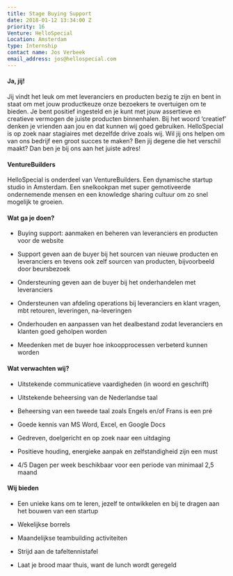 ```yaml
---
title: Stage Buying Support
date: 2018-01-12 13:34:00 Z
priority: 16
Venture: HelloSpecial
Location: Amsterdam
type: Internship
contact name: Jos Verbeek
email_address: jos@hellospecial.com
---
```


#### Ja, jij!

Jij vindt het leuk om met leveranciers en producten bezig te zijn en bent in staat om met jouw productkeuze onze bezoekers te overtuigen om te bieden. Je bent positief ingesteld en je kunt met jouw assertieve en creatieve vermogen de juiste producten binnenhalen. Bij het woord ‘creatief’ denken je vrienden aan jou en dat kunnen wij goed gebruiken.
HelloSpecial is op zoek naar stagiaires met dezelfde drive zoals wij. Wil jij ons helpen om van ons bedrijf een groot succes te maken? Ben jij degene die het verschil maakt? Dan ben je bij ons aan het juiste adres!

#### VentureBuilders

HelloSpecial is onderdeel van VentureBuilders. Een dynamische startup studio in Amsterdam. Een snelkookpan met super gemotiveerde ondernemende mensen en een knowledge sharing cultuur om zo snel mogelijk te groeien.

#### Wat ga je doen?

* Buying support: aanmaken en beheren van leveranciers en producten voor de website

* Support geven aan de buyer bij het sourcen van nieuwe producten en leveranciers en tevens ook zelf sourcen van producten, bijvoorbeeld door beursbezoek

* Ondersteuning geven aan de buyer bij het onderhandelen met leveranciers

* Ondersteunen van afdeling operations bij leveranciers en klant vragen, mbt retouren, leveringen, na-leveringen

* Onderhouden en aanpassen van het dealbestand zodat leveranciers en klanten goed geholpen worden

* Meedenken met de buyer hoe inkoopprocessen verbeterd kunnen worden

#### Wat verwachten wij?

* Uitstekende communicatieve vaardigheden (in woord en geschrift)

* Uitstekende beheersing van de Nederlandse taal

* Beheersing van een tweede taal zoals Engels en/of Frans is een pré

* Goede kennis van MS Word, Excel, en Google Docs

* Gedreven, doelgericht en op zoek naar een uitdaging

* Positieve houding, energieke aanpak en zelfstandigheid zijn een must

* 4/5 Dagen per week beschikbaar voor een periode van minimaal 2,5 maand

#### Wij bieden

* Een unieke kans om te leren, jezelf te ontwikkelen en bij te dragen aan het bouwen van een startup

* Wekelijkse borrels

* Maandelijkse teambuilding activiteiten

* Strijd aan de tafeltennistafel

* Laat je brood maar thuis, want de lunch wordt geregeld